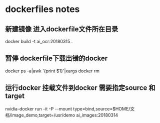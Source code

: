 # dockerfiles notes

## 新建镜像 进入dockerfile文件所在目录
docker build -t ai_ocr:20180315 .


## 暂停 dockerfile下载出错的docker
docker ps -a|awk '{print $1}'|xargs docker rm


## 运行docker 挂载文件到docker 需要指定source 和 target 
nvidia-docker run -it -P --mount type=bind,source=$HOME/文档/image_demo,target=/usr/demo ai_images:20180314 
